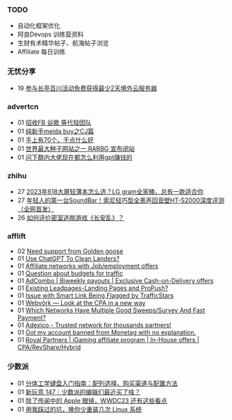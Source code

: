### TODO
-  自动化框架优化
-  阿良Devops 训练营资料
-  生财有术精华帖子、航海帖子浏览
-  Affiliate 每日训练

### 无忧分享
<!-- ruyo:START -->
-  19 [参与长亭百川活动免费获得最少2天境外云服务器](https://51.ruyo.net/18392.html)<!-- ruyo:END -->

### advertcn
<!-- advertcn:START -->
-  01 [招收FB 谷歌 等代投团队](https://www.advertcn.com/forum.php?mod=viewthread&tid=110667)
-  01 [纯新手meida buy之CJ篇](https://www.advertcn.com/forum.php?mod=viewthread&tid=110662)
-  01 [手上有70个，干点什么好](https://www.advertcn.com/forum.php?mod=viewthread&tid=110660)
-  01 [世界最大种子网站之一 RARBG 宣布闭站](https://www.advertcn.com/forum.php?mod=viewthread&tid=110658)
-  01 [问下群内大佬现在都怎么利用gpt赚钱的](https://www.advertcn.com/forum.php?mod=viewthread&tid=110657)<!-- advertcn:END -->

### zhihu
<!-- zhihu:START -->
-  27 [2023年618大屏轻薄本怎么选？LG gram全家桶，总有一款适合你](http://zhuanlan.zhihu.com/p/632641888?utm_campaign=rss&utm_medium=rss&utm_source=rss&utm_content=title)
-  27 [年轻人的第一台SoundBar！索尼轻巧型全景声回音壁HT-S2000深度评测（全网首发）](http://zhuanlan.zhihu.com/p/630990296?utm_campaign=rss&utm_medium=rss&utm_source=rss&utm_content=title)
-  26 [如何评价密室逃脱游戏《长安乱》？](http://www.zhihu.com/question/563950552/answer/3045961312?utm_campaign=rss&utm_medium=rss&utm_source=rss&utm_content=title)<!-- zhihu:END -->

### afflift
<!-- afflift:START -->
-  02 [Need support from Golden goose](https://afflift.com/f/threads/need-support-from-golden-goose.10934/?utm_source=rss&utm_medium=rss)
-  01 [Use ChatGPT To Clean Landers?](https://afflift.com/f/threads/use-chatgpt-to-clean-landers.11055/?utm_source=rss&utm_medium=rss)
-  01 [Affiliate networks with Job/employment offers](https://afflift.com/f/threads/affiliate-networks-with-job-employment-offers.11049/?utm_source=rss&utm_medium=rss)
-  01 [Question about budgets for traffic](https://afflift.com/f/threads/question-about-budgets-for-traffic.11052/?utm_source=rss&utm_medium=rss)
-  01 [AdCombo | Biweekly payouts | Exclusive Cash-on-Delivery offers](https://afflift.com/f/threads/adcombo-biweekly-payouts-exclusive-cash-on-delivery-offers.3509/?utm_source=rss&utm_medium=rss)
-  01 [Existing Leadpages-Landing Pages and ProPush?](https://afflift.com/f/threads/existing-leadpages-landing-pages-and-propush.11053/?utm_source=rss&utm_medium=rss)
-  01 [Issue with Smart Link Being Flagged by TrafficStars](https://afflift.com/f/threads/issue-with-smart-link-being-flagged-by-trafficstars.11048/?utm_source=rss&utm_medium=rss)
-  01 [Webvõrk — Look at the CPA in a new way](https://afflift.com/f/threads/webv%C3%B5rk-%E2%80%94-look-at-the-cpa-in-a-new-way.2820/?utm_source=rss&utm_medium=rss)
-  01 [Which Networks Have Multiple Good Sweeps/Survey And Fast Payment?](https://afflift.com/f/threads/which-networks-have-multiple-good-sweeps-survey-and-fast-payment.11047/?utm_source=rss&utm_medium=rss)
-  01 [Adexico - Trusted network for thousands partners!](https://afflift.com/f/threads/adexico-trusted-network-for-thousands-partners.5592/?utm_source=rss&utm_medium=rss)
-  01 [Got my account banned from Monetag with no explanation.](https://afflift.com/f/threads/got-my-account-banned-from-monetag-with-no-explanation.11023/?utm_source=rss&utm_medium=rss)
-  01 [Royal Partners | iGaming affiliate program | In-House offers | CPA/RevShare/Hybrid](https://afflift.com/f/threads/royal-partners-igaming-affiliate-program-in-house-offers-cpa-revshare-hybrid.10011/?utm_source=rss&utm_medium=rss)<!-- afflift:END -->

### 少数派
<!-- sspai:START -->
-  01 [分体工学键盘入门指南：配列选择、购买渠道与配置方法](https://sspai.com/prime/story/split-ergo-kbd-brief-intro)
-  01 [新玩意 147｜少数派的编辑们最近买了啥？](https://sspai.com/post/80112)
-  01 [除了传闻中的 Apple 眼镜，WWDC23 还有这些看点](https://sspai.com/post/80107)
-  01 [用我踩过的坑，换你少重装几次 Linux 系统](https://sspai.com/post/80003)<!-- sspai:END -->
